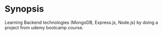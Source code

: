 # Synopsis
Learning Backend technologies (MongoDB, Express.js, Node.js) by doing a project from udemy bootcamp course.
